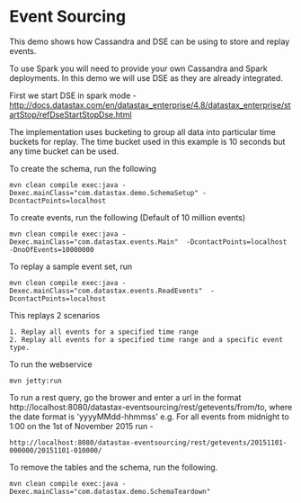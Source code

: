 Event Sourcing
========================

This demo shows how Cassandra and DSE can be using to store and replay events. 

To use Spark you will need to provide your own Cassandra and Spark deployments. In this demo we will use DSE as they are already integrated.

First we start DSE in spark mode - 
http://docs.datastax.com/en/datastax_enterprise/4.8/datastax_enterprise/startStop/refDseStartStopDse.html

The implementation uses bucketing to group all data into particular time buckets for replay. The time bucket used in this example is 10 seconds but any time bucket can be used.   

To create the schema, run the following

	mvn clean compile exec:java -Dexec.mainClass="com.datastax.demo.SchemaSetup" -DcontactPoints=localhost
	
To create events, run the following (Default of 10 million events) 
	
	mvn clean compile exec:java -Dexec.mainClass="com.datastax.events.Main"  -DcontactPoints=localhost -DnoOfEvents=10000000
	
To replay a sample event set, run 

	mvn clean compile exec:java -Dexec.mainClass="com.datastax.events.ReadEvents"  -DcontactPoints=localhost
	
This replays 2 scenarios

	1. Replay all events for a specified time range
	2. Replay all events for a specified time range and a specific event type.		
			
To run the webservice

	mvn jetty:run
	
To run a rest query, go the brower and enter a url in the format http://localhost:8080/datastax-eventsourcing/rest/getevents/from/to, 
where the date format is 'yyyyMMdd-hhmmss' e.g. For all events from midnight to 1:00 on the 1st of November 2015 run - 

	http://localhost:8080/datastax-eventsourcing/rest/getevents/20151101-000000/20151101-010000/

To remove the tables and the schema, run the following.

    mvn clean compile exec:java -Dexec.mainClass="com.datastax.demo.SchemaTeardown"
    
    

    